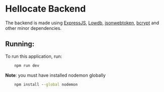 # Hellocate Backend

The backend is made using [ExpressJS](https://expressjs.com/), [Lowdb](https://github.com/typicode/lowdb), [jsonwebtoken](https://github.com/auth0/node-jsonwebtoken), [bcrypt](https://github.com/kelektiv/node.bcrypt.js) and other minor dependencies.

## Running:
To run this application, run: 
``` bat
    npm run dev 
```

**Note**: you must have installed nodemon globally
``` bat
    npm install --global nodemon
```